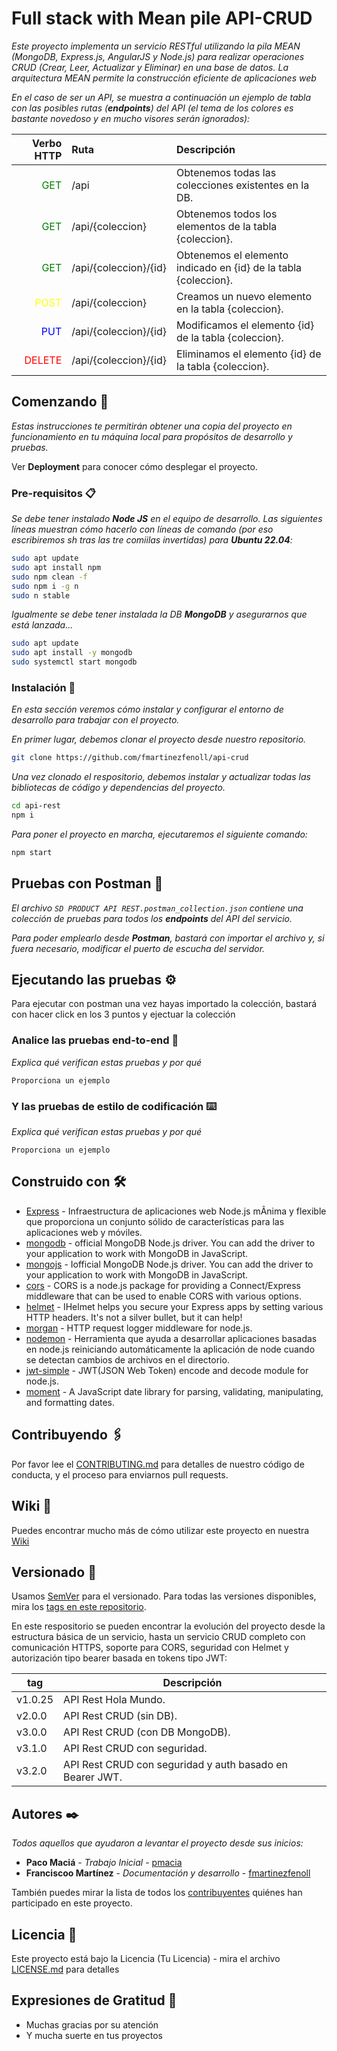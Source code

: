 # Full stack with Mean pile API-CRUD

_Este proyecto implementa un servicio RESTful utilizando la pila MEAN (MongoDB, Express.js, AngularJS y Node.js) para realizar operaciones CRUD (Crear, Leer, Actualizar y Eliminar) en una base de datos. La arquitectura MEAN permite la construcción eficiente de aplicaciones web_

_En el caso de ser un API, se muestra a continuación un ejemplo de tabla con las posibles rutas (**endpoints**) del API (el tema de los colores es bastante novedoso y en mucho visores serán ignorados):_

Verbo HTTP | Ruta | Descripción
--------: | :------- | :--------
<span style="color:green">GET</span> | /api | Obtenemos todas las colecciones existentes en la DB.
<span style="color:green">GET</span> | /api/\{coleccion\} | Obtenemos todos los elementos de la tabla \{coleccion\}.
<span style="color:green">GET</span> | /api/\{coleccion\}/\{id\} | Obtenemos el elemento indicado en \{id\} de la tabla \{coleccion\}.
<span style="color:yellow">POST</span> | /api/\{coleccion\} | Creamos un nuevo elemento en la tabla \{coleccion\}.
<span style="color:blue">PUT</span> | /api/\{coleccion\}/\{id\} | Modificamos el elemento \{id\} de la tabla \{coleccion\}.
<span style="color:red">DELETE</span> | /api/\{coleccion\}/\{id\} | Eliminamos el elemento \{id\} de la tabla \{coleccion\}.

## Comenzando 🚀

_Estas instrucciones te permitirán obtener una copia del proyecto en funcionamiento en tu máquina local para propósitos de desarrollo y pruebas._

Ver **Deployment** para conocer cómo desplegar el proyecto.

### Pre-requisitos 📋

_Se debe tener instalado **Node JS** en el equipo de desarrollo. Las siguientes líneas muestran cómo hacerlo con líneas de comando (por eso escribiremos sh tras las tre comiilas invertidas) para **Ubuntu 22.04**:_

```sh
sudo apt update
sudo apt install npm
sudo npm clean -f
sudo npm i -g n
sudo n stable
```

_Igualmente se debe tener instalada la DB **MongoDB** y asegurarnos que está lanzada..._

```sh
sudo apt update
sudo apt install -y mongodb
sudo systemctl start mongodb
```

### Instalación 🔧

_En esta sección veremos cómo instalar y configurar el entorno de desarrollo para trabajar con el proyecto._

_En primer lugar, debemos clonar el proyecto desde nuestro repositorio._

```sh
git clone https://github.com/fmartinezfenoll/api-crud
```

_Una vez clonado el respositorio, debemos instalar y actualizar todas las bibliotecas de código y dependencias del proyecto._

```sh
cd api-rest
npm i
```

_Para poner el proyecto en marcha, ejecutaremos el siguiente comando:_

```sh
npm start
```

## Pruebas con Postman 📯

_El archivo `SD PRODUCT API REST.postman_collection.json` contiene una colección de pruebas para todos los **endpoints** del API del servicio._

_Para poder emplearlo desde **Postman**, bastará con importar el archivo y, si fuera necesario, modificar el puerto de escucha del servidor._

 ## Ejecutando las pruebas ⚙️

Para ejecutar con postman una vez hayas importado la colección, bastará con hacer click en los 3 puntos y ejectuar la colección

### Analice las pruebas end-to-end 🔩

_Explica qué verifican estas pruebas y por qué_

```
Proporciona un ejemplo
```

### Y las pruebas de estilo de codificación ⌨️

_Explica qué verifican estas pruebas y por qué_

```
Proporciona un ejemplo
``` 
<!--
## Despliegue 📦

_Agrega notas adicionales sobre cómo hacer deploy._
-->
## Construido con 🛠️

* [Express](https://expressjs.com/es/) - Infraestructura de aplicaciones web Node.js mÃ­nima y flexible que proporciona un conjunto sólido de caracterí­sticas para las aplicaciones web y móviles.
* [mongodb](https://www.mongodb.com/docs/drivers/node/current/) - official MongoDB Node.js driver. You can add the driver to your application to work with MongoDB in JavaScript.
* [mongojs](github.com/mongo-js/mongojs#readme) - Iofficial MongoDB Node.js driver. You can add the driver to your application to work with MongoDB in JavaScript.
* [cors](github.com/expressjs/cors#readme) - CORS is a node.js package for providing a Connect/Express middleware that can be used to enable CORS with various options.
* [helmet](helmetjs.github.io/) - IHelmet helps you secure your Express apps by setting various HTTP headers. It's not a silver bullet, but it can help!
* [morgan](github.com/expressjs/morgan#readme) - HTTP request logger middleware for node.js.
* [nodemon](https://www.npmjs.com/package/nodemon) - Herramienta que ayuda a desarrollar aplicaciones basadas en node.js reiniciando automáticamente la aplicación de node cuando se detectan cambios de archivos en el directorio.
* [jwt-simple](https://github.com/hokaccha/node-jwt-simple#readme) - JWT(JSON Web Token) encode and decode module for node.js.
* [moment](https://momentjs.com) - A JavaScript date library for parsing, validating, manipulating, and formatting dates.

## Contribuyendo 🖇️

Por favor lee el [CONTRIBUTING.md](https://gist.github.com/fmartinezfenoll/api-crud) para detalles de nuestro código de conducta, y el proceso para enviarnos pull requests.

## Wiki 📖

Puedes encontrar mucho más de cómo utilizar este proyecto en nuestra [Wiki](https://github.com/fmartinezfenoll/api-crud/wiki)

## Versionado 📌

Usamos [SemVer](http://semver.org/) para el versionado. Para todas las versiones disponibles, mira los [tags en este repositorio](https://github.com/fmartinezfenoll/api-crud/commits/main/).

En este respositorio se pueden encontrar la evolución del proyecto desde la estructura básica de un servicio, hasta un servicio CRUD completo con comunicación HTTPS, soporte para CORS, seguridad con Helmet y autorización tipo bearer basada en tokens tipo JWT:

tag     | Descripción
------- | ------------------------------------------
v1.0.25 | API Rest Hola Mundo.
v2.0.0  | API Rest CRUD (sin DB).
v3.0.0  | API Rest CRUD (con DB MongoDB).
v3.1.0  | API Rest CRUD con seguridad.
v3.2.0  | API Rest CRUD con seguridad y auth basado en Bearer JWT.

## Autores ✒️

_Todos aquellos que ayudaron a levantar el proyecto desde sus inicios:_

* **Paco Maciá** - _Trabajo Inicial_ - [pmacia](https://github.com/pmacia)
* **Franciscoo Martínez** - _Documentación y desarrollo_ - [fmartinezfenoll](https://github.com/fmartinezfenoll)

También puedes mirar la lista de todos los [contribuyentes](https://github.com/fmartinezfenoll/api-crud/graphs/contributors) quiénes han participado en este proyecto.

## Licencia 📄

Este proyecto está bajo la Licencia (Tu Licencia) - mira el archivo [LICENSE.md](LICENSE.md) para detalles

## Expresiones de Gratitud 🎁

* Muchas gracias por su atención
* Y mucha suerte en tus proyectos
